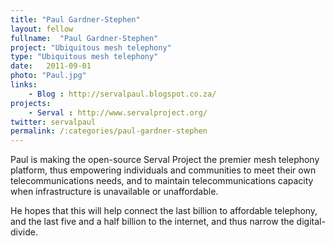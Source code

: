 ```yaml
---
title: "Paul Gardner-Stephen"
layout: fellow
fullname:  "Paul Gardner-Stephen"
project: "Ubiquitous mesh telephony"
type: "Ubiquitous mesh telephony"
date:   2011-09-01
photo: "Paul.jpg"
links:
    - Blog : http://servalpaul.blogspot.co.za/
projects:
    - Serval : http://www.servalproject.org/
twitter: servalpaul
permalink: /:categories/paul-gardner-stephen
---
```

Paul is making the open-source Serval Project the premier mesh telephony platform, thus empowering individuals and communities to meet their own telecommunications needs, and to maintain telecommunications capacity when infrastructure is unavailable or unaffordable.

He hopes that this will help connect the last billion to affordable telephony, and the last five and a half billion to the internet, and thus narrow the digital-divide.
